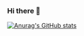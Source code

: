 ### Hi there 👋
[![Anurag's GitHub stats](https://github-readme-stats.vercel.app/api?username=LJHG)](https://github.com/anuraghazra/github-readme-stats)
<!-- [![Top Langs](https://github-readme-stats.vercel.app/api/top-langs/?username=LJHG&layout=compact)](https://github.com/anuraghazra/github-readme-stats) -->



<!--
**LJHG/LJHG** is a ✨ _special_ ✨ repository because its `README.md` (this file) appears on your GitHub profile.

Here are some ideas to get you started:

- 🔭 I’m currently working on ...
- 🌱 I’m currently learning ...
- 👯 I’m looking to collaborate on ...
- 🤔 I’m looking for help with ...
- 💬 Ask me about ...
- 📫 How to reach me: ...
- 😄 Pronouns: ...
- ⚡ Fun fact: ...
-->
